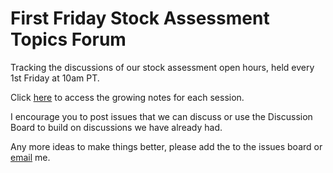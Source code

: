 # First Friday Stock Assessment Topics Forum
Tracking the discussions of our stock assessment open hours, held every 1st Friday at 10am PT.

Click [here](https://docs.google.com/document/d/1qPgJdFM_IOAANuuro5RNsFezz2gkYh94rpy2q7xs67s/edit#) to access the growing notes for each session.

I encourage you to post issues that we can discuss or use the Discussion Board to build on discussions we have already had.

Any more ideas to make things better, please add the to the issues board or [email](jason.cope@noaa.gov) me.

